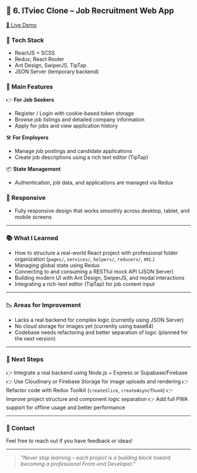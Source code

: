 ## 💼 6. ITviec Clone – Job Recruitment Web App

[🔗 Live Demo](https://itviec-clone-eta.vercel.app/)

### 🔧 Tech Stack

* ReactJS + SCSS
* Redux, React Router
* Ant Design, SwiperJS, TipTap
* JSON Server (temporary backend)

### 🌟 Main Features

👉 **For Job Seekers**

* Register / Login with cookie-based token storage
* Browse job listings and detailed company information
* Apply for jobs and view application history

🛠 **For Employers**

* Manage job postings and candidate applications
* Create job descriptions using a rich text editor (TipTap)

📦 **State Management**

* Authentication, job data, and applications are managed via Redux

### 📱 Responsive

* Fully responsive design that works smoothly across desktop, tablet, and mobile screens

---

### 📚 What I Learned

* How to structure a real-world React project with professional folder organization (`pages/`, `services/`, `helpers/`, `reducers/`, etc.)
* Managing global state using Redux
* Connecting to and consuming a RESTful mock API (JSON Server)
* Building modern UI with Ant Design, SwiperJS, and modal interactions
* Integrating a rich-text editor (TipTap) for job content input

---

### 📉 Areas for Improvement

* Lacks a real backend for complex logic (currently using JSON Server)
* No cloud storage for images yet (currently using base64)
* Codebase needs refactoring and better separation of logic (planned for the next version)

---

### 🚀 Next Steps

👉 Integrate a real backend using Node.js + Express or Supabase/Firebase
👉 Use Cloudinary or Firebase Storage for image uploads and rendering
👉 Refactor code with Redux Toolkit (`createSlice`, `createAsyncThunk`)
👉 Improve project structure and component logic separation
👉 Add full PWA support for offline usage and better performance

---

### 📢 Contact

Feel free to reach out if you have feedback or ideas!

---

> *"Never stop learning – each project is a building block toward becoming a professional Front-end Developer."*
